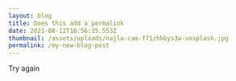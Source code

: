 ```yaml
---
layout: blog
title: Does this add a permalink
date: 2021-08-12T16:56:15.553Z
thumbnail: /assets/uploads/najla-cam-f71zhhbys3w-unsplash.jpg
permalink: /my-new-blog-post
---
```

Try again